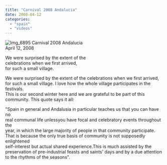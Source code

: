 ```yaml
---
title: "Carnival 2008 Andalucia"
date: 2008-04-12
categories: 
  - "spain"
  - "videos"
---
```


 ![Img_6895](https://pub-ac94b3f306b24c0dba4238943c97f2e1.r2.dev/photos/uncategorized/2008/04/06/img_6895.png) Carnival 2008 Andalucia  
April 12, 2008

We were surprised by the extent of the  
celebrations when we first arrived,  
for such a small village.

<!--more-->

We were surprised by the extent of the celebrations when we first arrived,  
for such a small village. I love how the whole village participates in the festivals.  
This is our second winter here and we are grateful to be part of this  
community. This quote says it all:  
  
"Spain in general and Andalusia in particular teaches us that you can have no  
real communal life unlessyou have focal and celebratory events throughout the  
year, in which the large majority of people in that community participate.  
That is because the only true basis of community is not supposedly enlightened  
self-interest but actual shared experience.This is much assisted by the  
preservation of pre-industrial feasts and saints' days and by a due attention  
to the rhythms of the seasons".
